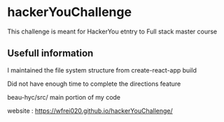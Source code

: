 # hackerYouChallenge

This challenge is meant for HackerYou etntry to Full stack master course

## Usefull information

I maintained the file system structure from create-react-app build

Did not have enough time to complete the directions feature

beau-hyc/src/  main portion of my code

website : https://wfrei020.github.io/hackerYouChallenge/
